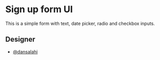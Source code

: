 
# Sign up form UI

This is a simple form with text, date picker, radio and checkbox inputs.

## Designer

- [@dansalahi](https://github.com/dansalahi)

  
